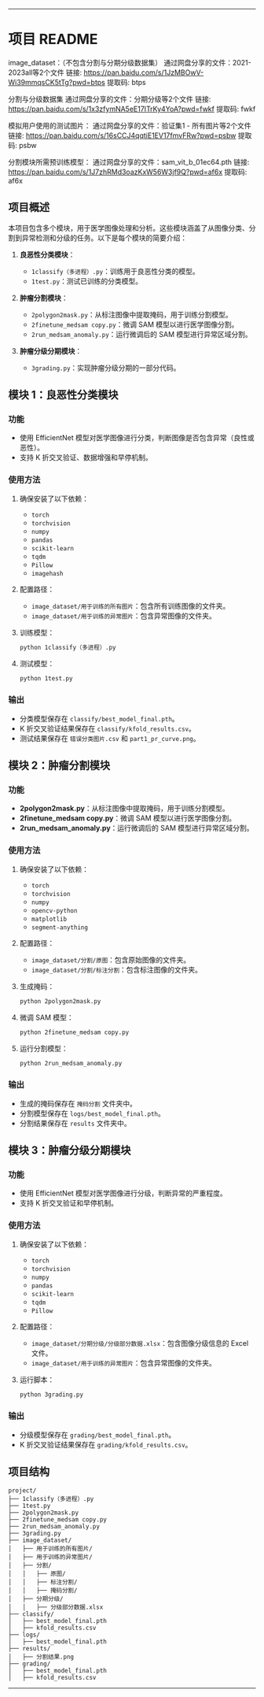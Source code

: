 

---

# 项目 README
image_dataset：（不包含分割与分期分级数据集）
通过网盘分享的文件：2021-2023all等2个文件
链接: https://pan.baidu.com/s/1JzMBOwV-Wi39mmqsCK5tTg?pwd=btps 提取码: btps

分割与分级数据集
通过网盘分享的文件：分期分级等2个文件
链接: https://pan.baidu.com/s/1x3zfymNA5eE17ITrKy4YoA?pwd=fwkf 提取码: fwkf

模拟用户使用的测试图片：
通过网盘分享的文件：验证集1 - 所有图片等2个文件
链接: https://pan.baidu.com/s/16sCCJ4qqtiE1EV17fmvFRw?pwd=psbw 提取码: psbw

分割模块所需预训练模型：
通过网盘分享的文件：sam_vit_b_01ec64.pth
链接: https://pan.baidu.com/s/1J7zhRMd3oazKxW56W3jf9Q?pwd=af6x 提取码: af6x

## 项目概述
本项目包含多个模块，用于医学图像处理和分析。这些模块涵盖了从图像分类、分割到异常检测和分级的任务。以下是每个模块的简要介绍：

1. **良恶性分类模块**：
   - `1classify（多进程）.py`：训练用于良恶性分类的模型。
   - `1test.py`：测试已训练的分类模型。

2. **肿瘤分割模块**：
   - `2polygon2mask.py`：从标注图像中提取掩码，用于训练分割模型。
   - `2finetune_medsam copy.py`：微调 SAM 模型以进行医学图像分割。
   - `2run_medsam_anomaly.py`：运行微调后的 SAM 模型进行异常区域分割。

3. **肿瘤分级分期模块**：
   - `3grading.py`：实现肿瘤分级分期的一部分代码。

## 模块 1：良恶性分类模块

### 功能
- 使用 EfficientNet 模型对医学图像进行分类，判断图像是否包含异常（良性或恶性）。
- 支持 K 折交叉验证、数据增强和早停机制。

### 使用方法
1. 确保安装了以下依赖：
   - `torch`
   - `torchvision`
   - `numpy`
   - `pandas`
   - `scikit-learn`
   - `tqdm`
   - `Pillow`
   - `imagehash`

2. 配置路径：
   - `image_dataset/用于训练的所有图片`：包含所有训练图像的文件夹。
   - `image_dataset/用于训练的异常图片`：包含异常图像的文件夹。

3. 训练模型：
   ```bash
   python 1classify（多进程）.py
   ```

4. 测试模型：
   ```bash
   python 1test.py
   ```

### 输出
- 分类模型保存在 `classify/best_model_final.pth`。
- K 折交叉验证结果保存在 `classify/kfold_results.csv`。
- 测试结果保存在 `错误分类图片.csv` 和 `part1_pr_curve.png`。

## 模块 2：肿瘤分割模块

### 功能
- **2polygon2mask.py**：从标注图像中提取掩码，用于训练分割模型。
- **2finetune_medsam copy.py**：微调 SAM 模型以进行医学图像分割。
- **2run_medsam_anomaly.py**：运行微调后的 SAM 模型进行异常区域分割。

### 使用方法
1. 确保安装了以下依赖：
   - `torch`
   - `torchvision`
   - `numpy`
   - `opencv-python`
   - `matplotlib`
   - `segment-anything`

2. 配置路径：
   - `image_dataset/分割/原图`：包含原始图像的文件夹。
   - `image_dataset/分割/标注分割`：包含标注图像的文件夹。

3. 生成掩码：
   ```bash
   python 2polygon2mask.py
   ```

4. 微调 SAM 模型：
   ```bash
   python 2finetune_medsam copy.py
   ```

5. 运行分割模型：
   ```bash
   python 2run_medsam_anomaly.py
   ```

### 输出
- 生成的掩码保存在 `掩码分割` 文件夹中。
- 分割模型保存在 `logs/best_model_final.pth`。
- 分割结果保存在 `results` 文件夹中。

## 模块 3：肿瘤分级分期模块

### 功能
- 使用 EfficientNet 模型对医学图像进行分级，判断异常的严重程度。
- 支持 K 折交叉验证和早停机制。

### 使用方法
1. 确保安装了以下依赖：
   - `torch`
   - `torchvision`
   - `numpy`
   - `pandas`
   - `scikit-learn`
   - `tqdm`
   - `Pillow`

2. 配置路径：
   - `image_dataset/分期分级/分级部分数据.xlsx`：包含图像分级信息的 Excel 文件。
   - `image_dataset/用于训练的异常图片`：包含异常图像的文件夹。

3. 运行脚本：
   ```bash
   python 3grading.py
   ```

### 输出
- 分级模型保存在 `grading/best_model_final.pth`。
- K 折交叉验证结果保存在 `grading/kfold_results.csv`。

## 项目结构
```
project/
├── 1classify（多进程）.py
├── 1test.py
├── 2polygon2mask.py
├── 2finetune_medsam copy.py
├── 2run_medsam_anomaly.py
├── 3grading.py
├── image_dataset/
│   ├── 用于训练的所有图片/
│   ├── 用于训练的异常图片/
│   ├── 分割/
│   │   ├── 原图/
│   │   ├── 标注分割/
│   │   ├── 掩码分割/
│   ├── 分期分级/
│   │   ├── 分级部分数据.xlsx
├── classify/
│   ├── best_model_final.pth
│   ├── kfold_results.csv
├── logs/
│   ├── best_model_final.pth
├── results/
│   ├── 分割结果.png
├── grading/
│   ├── best_model_final.pth
│   ├── kfold_results.csv
```



---

